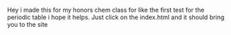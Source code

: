Hey i made this for my honors chem class for like the first test for the periodic table i hope it helps.
Just click on the index.html and it should bring you to the site
